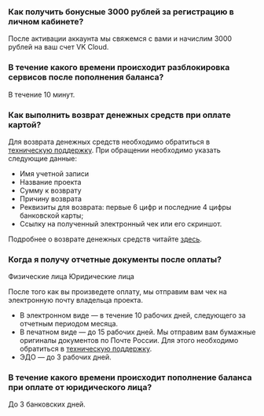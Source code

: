 ### Как получить бонусные 3000 рублей за регистрацию в личном кабинете?

После активации аккаунта мы свяжемся с вами и начислим 3000 рублей на ваш счет VK Cloud.

### В течение какого времени происходит разблокировка сервисов после пополнения баланса?

В течение 10 минут.

### Как выполнить возврат денежных средств при оплате картой?

Для возврата денежных средств необходимо обратиться в [техническую поддержку](/ru/contacts). При обращении необходимо указать следующие данные:

- Имя учетной записи
- Название проекта
- Сумму к возврату
- Причину возврата
- Реквизиты для возврата: первые 6 цифр и последние 4 цифры банковской карты;
- Ссылку на полученный электронный чек или его скриншот.

Подробнее о возврате денежных средств читайте [здесь](/ru/additionals/billing/operations/refund).

### Когда я получу отчетные документы после оплаты?

<tabs>
<tablist>
<tab>Физические лица</tab>
<tab>Юридические лица</tab>
</tablist>
<tabpanel>

После того как вы произведете оплату, мы отправим вам чек на электронную почту владельца проекта.

</tabpanel>
<tabpanel>

- В электронном виде — в течение 10 рабочих дней, следующего за отчетным периодом месяца.
- В печатном виде — до 15 рабочих дней. Мы отправим вам бумажные оригиналы документов по Почте России. Для этого необходимо обратиться в [техническую поддержку](/ru/contacts).
- ЭДО — до 3 рабочих дней.

</tabpanel>
</tabs>

### В течение какого времени происходит пополнение баланса при оплате от юридического лица?

До 3 банковских дней.
